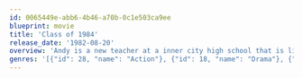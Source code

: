 ```yaml
---
id: 0065449e-abb6-4b46-a70b-0c1e503ca9ee
blueprint: movie
title: 'Class of 1984'
release_date: '1982-08-20'
overview: 'Andy is a new teacher at a inner city high school that is like nothing he has ever seen before. There is metal detectors at the front door and everything is basically run by a tough kid named Peter Stegman. Soon, Andy and Stegman become enemies and Stegman will stop at nothing to protect his turf and drug dealing business.'
genres: '[{"id": 28, "name": "Action"}, {"id": 18, "name": "Drama"}, {"id": 27, "name": "Horror"}, {"id": 80, "name": "Crime"}, {"id": 53, "name": "Thriller"}]'
---
```

